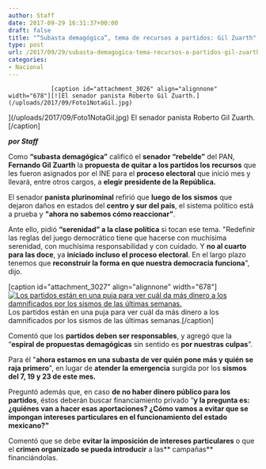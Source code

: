 ```yaml
---
author: Staff
date: 2017-09-29 16:31:37+00:00
draft: false
title: "“Subasta demagógica”, tema de recursos a partidos: Gil Zuarth"
type: post
url: /2017/09/29/subasta-demagogica-tema-recursos-a-partidos-gil-zuarth/
categories:
- Nacional
---
```



				[caption id="attachment_3026" align="alignnone" width="678"][![El senador panista Roberto Gil Zuarth.](/uploads/2017/09/Foto1NotaGil.jpg)
](/uploads/2017/09/Foto1NotaGil.jpg) El senador panista Roberto Gil Zuarth.[/caption]

_**por Staff**_

Como **“subasta demagógica”** calificó el **senador “rebelde”** del PAN, **Fernando Gil Zuarth** la **propuesta de quitar a los partidos los recursos** que les fueron asignados por el INE para el **proceso electoral** que inició mes y llevará, entre otros cargos, a **elegir presidente de la República.**

El senador **panista plurinominal** refirió que **luego de los sismos** que dejaron daños en estados del **centro y sur del país**, el sistema político está a prueba y **"ahora no sabemos cómo reaccionar"**.

Ante ello, pidió **“serenidad” a la clase política** si tocan ese tema. "Redefinir las reglas del juego democrático tiene que hacerse con muchísima serenidad, con muchísima responsabilidad y con cuidado. Y **no al cuarto para las doce**, ya **iniciado incluso el proceso electoral**. En el largo plazo tenemos que **reconstruir la forma en que nuestra democracia funciona**", dijo.

[caption id="attachment_3027" align="alignnone" width="678"][![Los partidos están en una puja para ver cuál da más dinero a los damnificados por los sismos de las últimas semanas.](/uploads/2017/09/Foto2NotaGil.jpg)
](/uploads/2017/09/Foto2NotaGil.jpg) Los partidos están en una puja para ver cuál da más dinero a los damnificados por los sismos de las últimas semanas.[/caption]

Comentó que los **partidos deben ser responsables**, y agregó que la “**espiral de propuestas demagógicas** sin sentido es **por nuestras culpas**”.

Para él "**ahora estamos en una subasta de ver quién pone más y quién se raja primero**", en lugar de **atender la emergencia** surgida por los **sismos del 7, 19 y 23 de este mes.**

Preguntó además que, en caso **de no haber dinero público para los partidos**, éstos deberán buscar financiamiento privado “**y la pregunta es: ¿quiénes van a hacer esas aportaciones? ¿Cómo vamos a evitar que se impongan intereses particulares en el funcionamiento del estado mexicano?"**

Comentó que se debe **evitar la imposición de intereses particulares** o que el **crimen organizado se pueda introducir** a las** campañas** financiándolas.		
